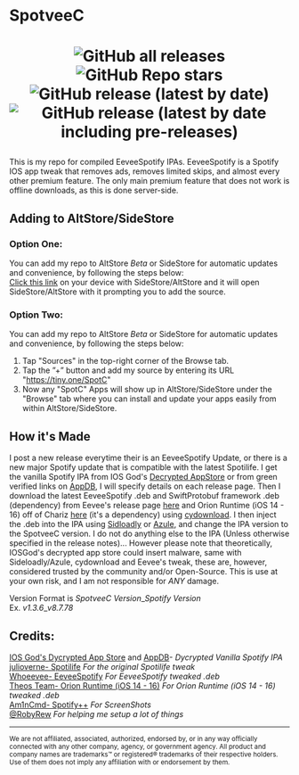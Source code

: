 # SpotveeC

<h1 align="center">

![GitHub all releases](https://img.shields.io/github/downloads/SpotCompiled/SpotveeC/total?label=Downloads&style=for-the-badge) 
![GitHub Repo stars](https://img.shields.io/github/stars/SpotCompiled/SpotveeC?label=Stars&style=for-the-badge) 
![GitHub release (latest by date)](https://img.shields.io/github/v/release/SpotCompiled/SpotveeC?label=Release&style=for-the-badge) 
![GitHub release (latest by date including pre-releases)](https://img.shields.io/github/v/release/SpotCompiled/SpotveeC?include_prereleases&label=PRE-Release&style=for-the-badge) 

</h1>

This is my repo for compiled EeveeSpotify IPAs. EeveeSpotify is a Spotify IOS app tweak that removes ads, removes limited skips, and almost every other premium feature. The only main premium feature that does not work is offline downloads, as this is done server-side.

## Adding to AltStore/SideStore<br/>

### Option One:<br/>
You can add my repo to AltStore *Beta* or SideStore for automatic updates and convenience, by following the steps below:<br/>
[Click this link](https://tinyurl.com/SpotC-Import) on your device with SideStore/AltStore and it will open SideStore/AltStore with it prompting you to add the source.

### Option Two:<br/>
You can add my repo to AltStore *Beta* or SideStore for automatic updates and convenience, by following the steps below:<br/>
1. Tap "Sources" in the top-right corner of the Browse tab.<br/>
2. Tap the ”+” button and add my source by entering its URL "https://tiny.one/SpotC"
3. Now any "SpotC" Apps will show up in AltStore/SideStore under the "Browse" tab where you can install and update your apps easily from within AltStore/SideStore.<br/>

## How it's Made<br/>
I post a new release everytime their is an EeveeSpotify Update, or there is a new major Spotify update that is compatible with the latest Spotilife. I get the vanilla Spotify IPA from IOS God's [Decrypted AppStore](https://armconverter.com/decryptedappstore/us/spotify) or from green verified links on [AppDB](https://appdb.to/app/ios/324684580), I will specify details on each release page. Then I download the latest EeveeSpotify .deb and SwiftProtobuf framework .deb (dependency) from Eevee's release page [here](https://github.com/whoeevee/EeveeSpotify/releases/latest) and Orion Runtime (iOS 14 - 16) off of Chariz [here](https://chariz.com/get/orion-runtime14) (it's a dependency) using [cydownload](https://github.com/borishonman/cydownload). I then inject the .deb into the IPA using [Sidloadly](https://sideloadly.io) or [Azule](https://github.com/Al4ise/Azule), and change the IPA version to the SpotveeC version. I do not do anything else to the IPA (Unless otherwise specified in the release notes)... However please note that theoretically, IOSGod's decrypted app store could insert malware, same with Sideloadly/Azule, cydownload and Eevee's tweak, these are, however, considered trusted by the community and/or Open-Source. This is use at your own risk, and I am not responsible for *ANY* damage.

Version Format is *SpotveeC Version*\_*Spotify Version*<br/>
Ex. *v1.3.6*\_*v8.7.78*<br/>

## Credits:<br/>
[IOS God's Dycrypted App Store](https://armconverter.com/decryptedappstore/us/spotify) and [AppDB](https://appdb.to/app/ios/324684580)- *Dycrypted Vanilla Spotify IPA*<br/>
[julioverne-  Spotilife](https://julio.hackyouriphone.org/) *For the original Spotilife tweak*<br/>
[Whoeevee-  EeveeSpotify](https://github.com/whoeevee/EeveeSpotify) *For EeveeSpotify tweaked .deb*<br/>
[Theos Team-  Orion Runtime (iOS 14 - 16)](https://chariz.com/get/orion-runtime14) *For Orion Runtime (iOS 14 - 16) tweaked .deb*<br/>
[Am1nCmd- Spotify++](https://appdb.to/app/cydia/1900000540) *For ScreenShots*<br/>
[@RobyRew](https://github.com/RobyRew) *For helping me setup a lot of things*
***
<sup>We are not affiliated, associated, authorized, endorsed by, or in any way officially connected with any other company, agency, or government agency. All product and company names are trademarks™ or registered® trademarks of their respective holders. Use of them does not imply any affiliation with or endorsement by them.</sup>
